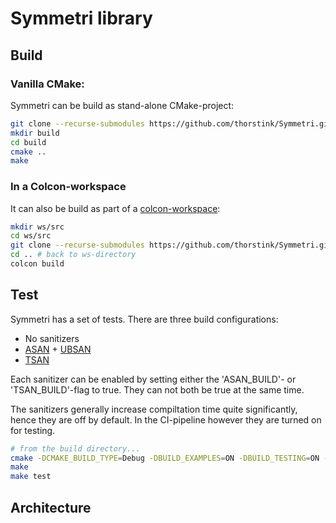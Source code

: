 # Symmetri library

## Build

### Vanilla CMake:

Symmetri can be build as stand-alone CMake-project:

```bash
git clone --recurse-submodules https://github.com/thorstink/Symmetri.git
mkdir build
cd build
cmake ..
make
```

### In a Colcon-workspace
It can also be build as part of a [colcon-workspace](https://colcon.readthedocs.io/en/released/user/what-is-a-workspace.html):

```bash
mkdir ws/src
cd ws/src
git clone --recurse-submodules https://github.com/thorstink/Symmetri.git
cd .. # back to ws-directory
colcon build
```

## Test

Symmetri has a set of tests. There are three build configurations:

- No sanitizers
- [ASAN](https://github.com/google/sanitizers/wiki/AddressSanitizer) + [UBSAN](https://clang.llvm.org/docs/UndefinedBehaviorSanitizer.html)
- [TSAN](https://github.com/google/sanitizers/wiki/ThreadSanitizerCppManual)

Each sanitizer can be enabled by setting either the 'ASAN_BUILD'- or 'TSAN_BUILD'-flag to true. They can not both be true at the same time.

The sanitizers generally increase compiltation time quite significantly, hence they are off by default. In the CI-pipeline however they are turned on for testing.

```bash
# from the build directory...
cmake -DCMAKE_BUILD_TYPE=Debug -DBUILD_EXAMPLES=ON -DBUILD_TESTING=ON -DASAN_BUILD=OFF -DTSAN_BUILD=OFF ..
make
make test
```

## Architecture
